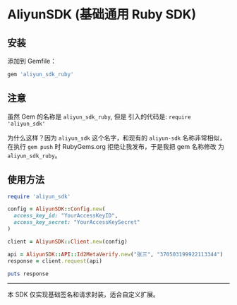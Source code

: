 # AliyunSDK (基础通用 Ruby SDK)

## 安装

添加到 Gemfile：

```ruby
gem 'aliyun_sdk_ruby'
```

## 注意

虽然 Gem 的名称是 `aliyun_sdk_ruby`, 但是
引入的代码是: `require 'aliyun_sdk'`

为什么这样？因为 `aliyun_sdk` 这个名字，和现有的
`aliyun-sdk` 名称非常相似，在执行 `gem push` 时
RubyGems.org 拒绝让我发布，于是我把 gem 名称修改
为 `aliyun_sdk_ruby`。


## 使用方法

```ruby
require 'aliyun_sdk'

config = AliyunSDK::Config.new(
  access_key_id: "YourAccessKeyID",
  access_key_secret: "YourAccessKeySecret"
)

client = AliyunSDK::Client.new(config)

api = AliyunSDK::API::Id2MetaVerify.new("张三", "370503199922113344")
response = client.request(api)

puts response
```

---

本 SDK 仅实现基础签名和请求封装，适合自定义扩展。
